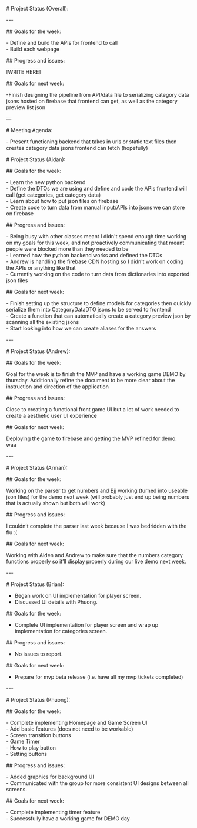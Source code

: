 \# Project Status (Overall):

\---

\#\# Goals for the week:

\- Define and build the APIs for frontend to call  
\- Build each webpage

\#\# Progress and issues:

\[WRITE HERE\]

\#\# Goals for next week:

\-Finish designing the pipeline from API/data file to serializing category data jsons hosted on firebase that frontend can get, as well as the category preview list json

—

\# Meeting Agenda:

\- Present functioning backend that takes in urls or static text files then creates category data jsons frontend can fetch (hopefully)

\# Project Status (Aidan):

\#\# Goals for the week:

\- Learn the new python backend  
\- Define the DTOs we are using and define and code the APIs frontend will call (get categories, get category data)  
\- Learn about how to put json files on firebase  
\- Create code to turn data from manual input/APIs into jsons we can store on firebase

\#\# Progress and issues:

\- Being busy with other classes meant I didn't spend enough time working on my goals for this week, and not proactively communicating that meant people were blocked more than they needed to be  
\- Learned how the python backend works and defined the DTOs  
\- Andrew is handling the firebase CDN hosting so I didn't work on coding the APIs or anything like that  
\- Currently working on the code to turn data from dictionaries into exported json files

\#\# Goals for next week:

\- Finish setting up the structure to define models for categories then quickly serialize them into CategoryDataDTO jsons to be served to frontend  
\- Create a function that can automatically create a category preview json by scanning all the existing jsons  
\- Start looking into how we can create aliases for the answers

\---

\# Project Status (Andrew):

\#\# Goals for the week:

Goal for the week is to finish the MVP and have a working game DEMO by thursday. Additionally refine the document to be more clear about the instruction and direction of the application

\#\# Progress and issues:

Close to creating a functional front game UI but a lot of work needed to create a aesthetic user UI experience

\#\# Goals for next week:

Deploying the game to firebase and getting the MVP refined for demo.  
waa

\---

\# Project Status (Arman):

\#\# Goals for the week:

Working on the parser to get numbers and Bjj working (turned into useable json files) for the demo next week (will probably just end up being numbers that is actually shown but both will work)

\#\# Progress and issues:

I couldn’t complete the parser last week because I was bedridden with the flu :(

\#\# Goals for next week:

Working with Aiden and Andrew to make sure that the numbers category functions properly so it’ll display properly during our live demo next week.

\---

\# Project Status (Brian):

- Began work on UI implementation for player screen.
- Discussed UI details with Phuong.

\#\# Goals for the week:

- Complete UI implementation for player screen and wrap up implementation for categories screen.

\#\# Progress and issues:

- No issues to report.

\#\# Goals for next week:

- Prepare for mvp beta release (i.e. have all my mvp tickets completed)

\---

\# Project Status (Phuong):

\#\# Goals for the week:

\- Complete implementing Homepage and Game Screen UI  
\- Add basic features (does not need to be workable)  
\- Screen transition buttons  
\- Game Timer  
\- How to play button  
\- Setting buttons

\#\# Progress and issues:

\- Added graphics for background UI  
\- Communicated with the group for more consistent UI designs between all screens.

\#\# Goals for next week:

\- Complete implementing timer feature  
\- Successfully have a working game for DEMO day
